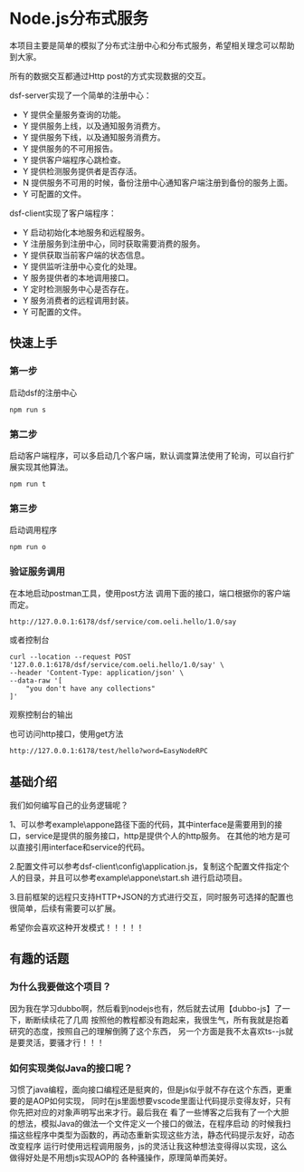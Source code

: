 # Node.js分布式服务

本项目主要是简单的模拟了分布式注册中心和分布式服务，希望相关理念可以帮助到大家。

所有的数据交互都通过Http post的方式实现数据的交互。

dsf-server实现了一个简单的注册中心：  
* Y 提供全量服务查询的功能。
* Y 提供服务上线，以及通知服务消费方。
* Y 提供服务下线，以及通知服务消费方。
* Y 提供服务的不可用报告。
* Y 提供客户端程序心跳检查。
* Y 提供检测服务提供者是否存活。
* N 提供服务不可用的时候，备份注册中心通知客户端注册到备份的服务上面。
* Y 可配置的文件。

dsf-client实现了客户端程序：  
* Y 启动初始化本地服务和远程服务。
* Y 注册服务到注册中心，同时获取需要消费的服务。
* Y 提供获取当前客户端的状态信息。
* Y 提供监听注册中心变化的处理。
* Y 服务提供者的本地调用接口。
* Y 定时检测服务中心是否存在。
* Y 服务消费者的远程调用封装。
* Y 可配置的文件。

## 快速上手

### 第一步
启动dsf的注册中心
```shell
npm run s
```

### 第二步
启动客户端程序，可以多启动几个客户端，默认调度算法使用了轮询，可以自行扩展实现其他算法。
```shell
npm run t
```

### 第三步
启动调用程序
```shell
npm run o
```

### 验证服务调用

在本地启动postman工具，使用post方法
调用下面的接口，端口根据你的客户端而定。
```txt
http://127.0.0.1:6178/dsf/service/com.oeli.hello/1.0/say
```
或者控制台
```shell
curl --location --request POST '127.0.0.1:6178/dsf/service/com.oeli.hello/1.0/say' \
--header 'Content-Type: application/json' \
--data-raw '[
    "you don't have any collections"
]'
```
观察控制台的输出

也可访问http接口，使用get方法
```txt
http://127.0.0.1:6178/test/hello?word=EasyNodeRPC
```


## 基础介绍
我们如何编写自己的业务逻辑呢？

1、可以参考example\appone路径下面的代码，其中interface是需要用到的接口，service是提供的服务接口，http是提供个人的http服务。
在其他的地方是可以直接引用interface和service的代码。

2.配置文件可以参考dsf-client\config\application.js，复制这个配置文件指定个人的目录，并且可以参考example\appone\start.sh
进行启动项目。

3.目前框架的远程只支持HTTP+JSON的方式进行交互，同时服务可选择的配置也很简单，后续有需要可以扩展。



希望你会喜欢这种开发模式！！！！！


## 有趣的话题

### 为什么我要做这个项目？
因为我在学习dubbo啊，然后看到nodejs也有，然后就去试用【dubbo-js】了一下，断断续续花了几周
按照他的教程都没有跑起来，我很生气，所有我就是抱着研究的态度，按照自己的理解倒腾了这个东西，
另一个方面是我不太喜欢ts--js就是要灵活，要骚才行！！！

### 如何实现类似Java的接口呢？
习惯了java编程，面向接口编程还是挺爽的，但是js似乎就不存在这个东西，更重要的是AOP如何实现，
同时在js里面想要vscode里面让代码提示变得友好，只有你先把对应的对象声明写出来才行。最后我在
看了一些博客之后我有了一个大胆的想法，模拟Java的做法一个文件定义一个接口的做法，在程序启动
的时候我扫描这些程序中类型为函数的，再动态重新实现这些方法，静态代码提示友好，动态改变程序
运行时使用远程调用服务，js的灵活让我这种想法变得得以实现，这么做得好处是不用想js实现AOP的
各种骚操作，原理简单而美好。
